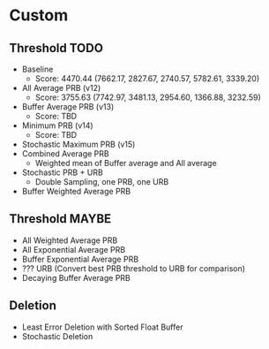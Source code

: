 # Custom

## Threshold TODO

 * Baseline
    * Score: 4470.44 (7662.17, 2827.67, 2740.57, 5782.61, 3339.20)
 * All Average PRB (v12)
    * Score: 3755.63 (7742.97, 3481.13, 2954.60, 1366.88, 3232.59)
 * Buffer Average PRB (v13)
    * Score: TBD
 * Minimum PRB (v14)
    * Score: TBD
 * Stochastic Maximum PRB (v15)
 * Combined Average PRB
    * Weighted mean of Buffer average and All average
 * Stochastic PRB + URB
    * Double Sampling, one PRB, one URB
 * Buffer Weighted Average PRB

## Threshold MAYBE

 * All Weighted Average PRB
 * All Exponential Average PRB
 * Buffer Exponential Average PRB
 * ??? URB (Convert best PRB threshold to URB for comparison)
 * Decaying Buffer Average PRB

## Deletion

 * Least Error Deletion with Sorted Float Buffer
 * Stochastic Deletion
